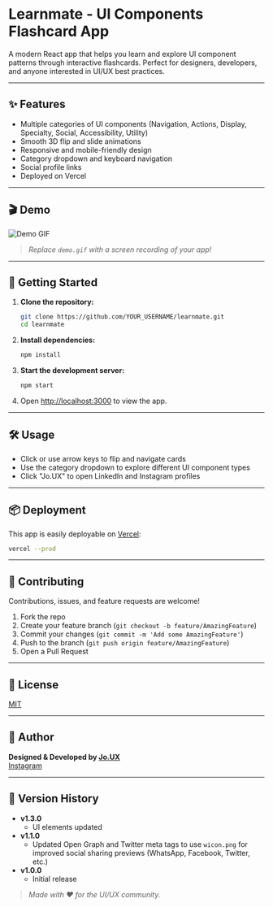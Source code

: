 # Learnmate - UI Components Flashcard App

A modern React app that helps you learn and explore UI component patterns through interactive flashcards. Perfect for designers, developers, and anyone interested in UI/UX best practices.

---

## ✨ Features

- Multiple categories of UI components (Navigation, Actions, Display, Specialty, Social, Accessibility, Utility)
- Smooth 3D flip and slide animations
- Responsive and mobile-friendly design
- Category dropdown and keyboard navigation
- Social profile links
- Deployed on Vercel

---

## 🎬 Demo

![Demo GIF](demo.gif)

> _Replace `demo.gif` with a screen recording of your app!_

---

## 🚀 Getting Started

1. **Clone the repository:**
   ```bash
   git clone https://github.com/YOUR_USERNAME/learnmate.git
   cd learnmate
   ```
2. **Install dependencies:**
   ```bash
   npm install
   ```
3. **Start the development server:**
   ```bash
   npm start
   ```
4. Open [http://localhost:3000](http://localhost:3000) to view the app.

---

## 🛠️ Usage

- Click or use arrow keys to flip and navigate cards
- Use the category dropdown to explore different UI component types
- Click "Jo.UX" to open LinkedIn and Instagram profiles

---

## 📦 Deployment

This app is easily deployable on [Vercel](https://vercel.com/):

```bash
vercel --prod
```

---

## 🤝 Contributing

Contributions, issues, and feature requests are welcome!

1. Fork the repo
2. Create your feature branch (`git checkout -b feature/AmazingFeature`)
3. Commit your changes (`git commit -m 'Add some AmazingFeature'`)
4. Push to the branch (`git push origin feature/AmazingFeature`)
5. Open a Pull Request

---

## 📄 License

[MIT](LICENSE)

---

## 👤 Author

**Designed & Developed by [Jo.UX](https://www.linkedin.com/in/navajyothp/)**  
[Instagram](https://www.instagram.com/jo.ux__/)  

---

## 📝 Version History

- **v1.3.0**
  - UI elements updated
- **v1.1.0**
  - Updated Open Graph and Twitter meta tags to use `wicon.png` for improved social sharing previews (WhatsApp, Facebook, Twitter, etc.)
- **v1.0.0**
  - Initial release

> _Made with ❤️ for the UI/UX community._
